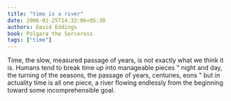 ```yaml
---
title: "time is a river"
date: 2006-01-25T14:32:06+05:30
authors: David Eddings
book: Polgara the Sorceress
tags: ["time"]
---
```

Time, the slow, measured passage of years, is not exactly what we think it is. Humans tend to break time up into manageable pieces " night and day, the turning of the seasons, the passage of years, centuries, eons " but in actuality time is all one piece, a river flowing  endlessly from the beginning toward some incomprehensible goal.
